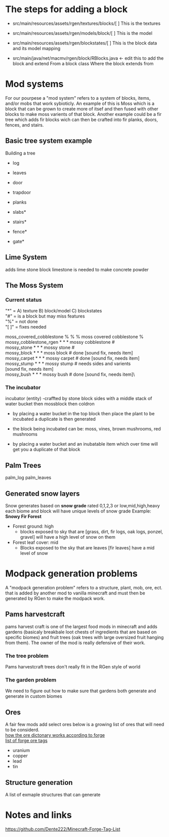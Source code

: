 # The steps for adding a block
- src/main/resources/assets/rgen/textures/blocks/[ ]
This is the textures

- src/main/resources/assets/rgen/models/block/[ ]
This is the model

- src/main/resources/assets/rgen/blockstates/[ ]
This is the block data and its model mapping 

- src/main/java/net/macmv/rgen/block/RBlocks.java <- edit this to add the block and extend From a block class
Where the block extends from

# Mod systems
For our pourpese a "mod system" refers to a system of blocks, items, and/or mobs that work sybioticly. An example of this is Moss which is a block that can be grown to create more of itsef and then fused with other blocks to make moss varients of that block. Another example could be a fir tree which adds fir blocks wich can then be crafted into fir planks, doors, fences, and stairs. 

## Basic tree system example
Building a tree
 - log
 - leaves
 - door
 - trapdoor
 - planks

 - slabs*
 - stairs*
 - fence*
 - gate*

## Lime System
adds lime stone block
limestone is needed to make concrete powder

## The Moss System
### Current status
"*" = A) texture B) block/model C) blockstates\
"#" = is a block but may miss features\
"%" = not done\
"[ ]" = fixes needed

moss_covered_cobblestone % % % moss covered cobblestone   %\
mossy_cobblestone_rgen * * * mossy cobblestone            #\
mossy_stone * * * mossy stone                             #\
mossy_block * * * moss block                              # done [sound fix, needs item]\
mossy_carpet * * * mossy carpet                           # done [sound fix, needs item]\
mossy_stump * * * mossy stump                             # needs sides and varients \
                                                            [sound fix, needs item]\
mossy_bush * * * mossy bush                               # done [sound fix, needs item]\

### The incubator
incubator (entity)
-craffted by stone block sides with a middle stack of water bucket then mossblock then coldron 

- by placing a water bucket in the top block then place the plant to be incubated a duplicate is then generated

- the block being incubated can be: moss, vines, brown mushrooms, red mushrooms

- by placing a water bucket and an inubatable item which over time will get you a duplicate of that block
## Palm Trees
palm_log 
palm_leaves 

## Generated snow layers
Snow generates based on **snow grade** rated 0,1,2,3 or low,mid,high,heavy 
each biome and block will have unique levels of snow grade
Example:
**Snowy Fir Forest**
- Forest ground: high
    - blocks exposed to sky that are [grass, dirt, fir logs, oak logs, ponzel, gravel] will have a high level of snow on them
- Forest leaf cover: mid
    - Blocks exposed to the sky that are leaves [fir leaves] have a mid level of snow 

# Modpack generation problems
A "modpack generation problem" refers to a structure, plant, mob, ore, ect. that is added by another mod to vanilla minecraft and must then be generated by RGen to make the modpack work. 

## Pams harvestcraft
pams harvest craft is one of the largest food mods in minecraft and adds gardens (basicaly breakbale loot chests of ingredients that are based on specific biomes) and fruit trees (oak trees with large oversized fruit hanging from them). The owner of the mod is really defensive of their work.

### The tree problem
Pams harvestcraft trees don't really fit in the RGen style of world

### The garden problem
We need to figure out how to make sure that gardens both generate and generate in custom biomes

## Ores
A fair few mods add select ores below is a growing list of ores that will need to be considerd.\
[how the ore dictonary works according to forge](https://docs.minecraftforge.net/en/1.12.x/utilities/oredictionary/)\
[list of forge ore tags](https://github.com/Dente222/Minecraft-Forge-Tag-List/blob/master/ores.txt)
- uranium
- copper
- lead
- tin




## Structure generation
A list of exmaple structures that can generate 



# Notes and links
https://github.com/Dente222/Minecraft-Forge-Tag-List
